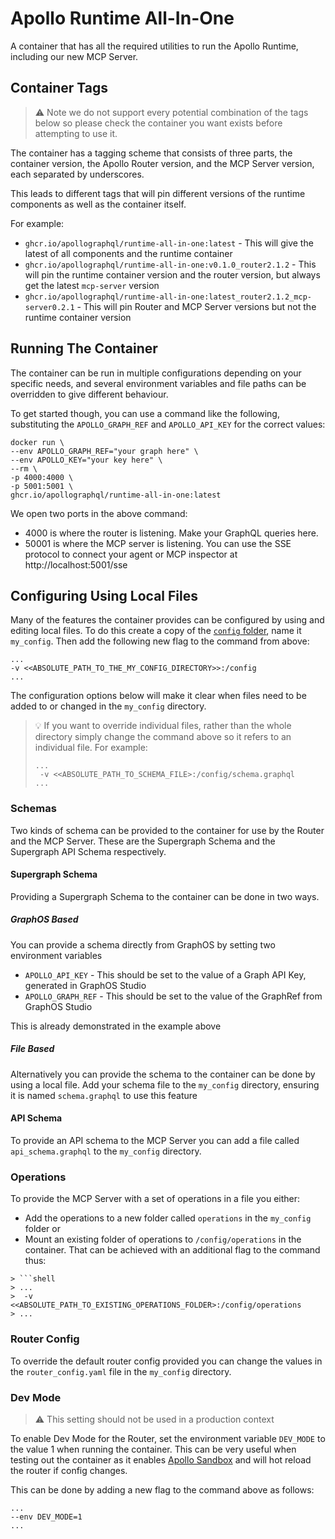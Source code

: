 # Apollo Runtime All-In-One

A container that has all the required utilities to run the Apollo Runtime, including our new MCP Server.

## Container Tags

> ⚠ Note we do not support every potential combination of the tags below so please check the container you want
> exists before attempting to use it.

The container has a tagging scheme that consists of three parts, the container version, the Apollo Router version, 
and the MCP Server version, each separated by underscores.

This leads to different tags that will pin different versions of the runtime components as well as the container itself.

For example:
* `ghcr.io/apollographql/runtime-all-in-one:latest` - This will give the latest of all components and the runtime container
* `ghcr.io/apollographql/runtime-all-in-one:v0.1.0_router2.1.2` - This will pin the runtime container version and the router version, but always get the latest `mcp-server` version
* `ghcr.io/apollographql/runtime-all-in-one:latest_router2.1.2_mcp-server0.2.1` - This will pin Router and MCP Server versions but not the runtime container version

## Running The Container

The container can be run in multiple configurations depending on your specific needs, and several environment variables
and file paths can be overridden to give different behaviour.

To get started though, you can use a command like the following, substituting the `APOLLO_GRAPH_REF` and `APOLLO_API_KEY` for the correct values: 
```shell
docker run \
--env APOLLO_GRAPH_REF="your graph here" \
--env APOLLO_KEY="your key here" \
--rm \
-p 4000:4000 \
-p 5001:5001 \
ghcr.io/apollographql/runtime-all-in-one:latest
```
We open two ports in the above command:
- 4000 is where the router is listening. Make your GraphQL queries here.
- 50001 is where the MCP server is listening. You can use the SSE protocol to connect your agent or MCP inspector at http://localhost:5001/sse

## Configuring Using Local Files

Many of the features the container provides can be configured by using and editing local files. To do this create a copy
of the [`config` folder](config), name it `my_config`. Then add the following new flag to the command from above:

```shell
...
-v <<ABSOLUTE_PATH_TO_THE_MY_CONFIG_DIRECTORY>>:/config
...
```

The configuration options below will make it clear when files need to be added to or changed in the `my_config` directory.

> 💡 If you want to override individual files, rather than the whole directory simply change the command above
> so it refers to an individual file. For example:
> 
> ```shell
> ...
>  -v <<ABSOLUTE_PATH_TO_SCHEMA_FILE>:/config/schema.graphql 
> ...
> ```

### Schemas

Two kinds of schema can be provided to the container for use by the Router and the MCP Server. These are the 
Supergraph Schema and the Supergraph API Schema respectively.

#### Supergraph Schema

Providing a Supergraph Schema to the container can be done in two ways.

##### GraphOS Based
You can provide a schema directly from GraphOS by setting two environment variables 
* `APOLLO_API_KEY` - This should be set to the value of a Graph API Key, generated in GraphOS Studio
* `APOLLO_GRAPH_REF` - This should be set to the value of the GraphRef from GraphOS Studio

This is already demonstrated in the example above

##### File Based 
Alternatively you can provide the schema to the container can be done by using a local file. Add your schema
file to the `my_config` directory, ensuring it is named `schema.graphql` to use this feature

#### API Schema
To provide an API schema to the MCP Server you can add a file called `api_schema.graphql` to the `my_config`
directory.

### Operations
To provide the MCP Server with a set of operations in a file you either:

* Add the operations to a new folder called `operations` in the `my_config` folder or
* Mount an existing folder of operations to `/config/operations` in the container. That can be achieved with an
additional flag to the command thus:

```shell
> ```shell
> ...
>  -v <<ABSOLUTE_PATH_TO_EXISTING_OPERATIONS_FOLDER>:/config/operations
> ...
```

### Router Config
To override the default router config provided you can change the values in the `router_config.yaml` file in
the `my_config` directory.

### Dev Mode

> ⚠️ This setting should not be used in a production context

To enable Dev Mode for the Router, set the environment variable `DEV_MODE` to the value 1 when running the container.
This can be very useful when testing out the container as it enables 
[Apollo Sandbox](https://www.apollographql.com/docs/graphos/platform/sandbox) and will hot reload the router if
config changes.

This can be done by adding a new flag to the command above as follows:
```shell
...
--env DEV_MODE=1
...
```